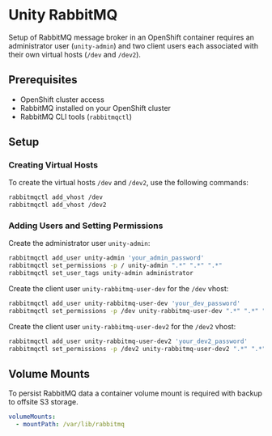 # Unity RabbitMQ

Setup of RabbitMQ message broker in an OpenShift container requires an administrator user (`unity-admin`) and two client users each associated with their own virtual hosts (`/dev` and `/dev2`).

## Prerequisites

- OpenShift cluster access
- RabbitMQ installed on your OpenShift cluster
- RabbitMQ CLI tools (`rabbitmqctl`)

## Setup

### Creating Virtual Hosts

To create the virtual hosts `/dev` and `/dev2`, use the following commands:

```sh
rabbitmqctl add_vhost /dev
rabbitmqctl add_vhost /dev2
```

### Adding Users and Setting Permissions

Create the administrator user `unity-admin`:

```sh
rabbitmqctl add_user unity-admin 'your_admin_password'
rabbitmqctl set_permissions -p / unity-admin ".*" ".*" ".*"
rabbitmqctl set_user_tags unity-admin administrator
```

Create the client user `unity-rabbitmq-user-dev` for the `/dev` vhost:

```sh
rabbitmqctl add_user unity-rabbitmq-user-dev 'your_dev_password'
rabbitmqctl set_permissions -p /dev unity-rabbitmq-user-dev ".*" ".*" ".*"
```

Create the client user `unity-rabbitmq-user-dev2` for the `/dev2` vhost:

```sh
rabbitmqctl add_user unity-rabbitmq-user-dev2 'your_dev2_password'
rabbitmqctl set_permissions -p /dev2 unity-rabbitmq-user-dev2 ".*" ".*" ".*"
```

## Volume Mounts

To persist RabbitMQ data a container volume mount is required with backup to offsite S3 storage.

```yaml
volumeMounts:
  - mountPath: /var/lib/rabbitmq
```
